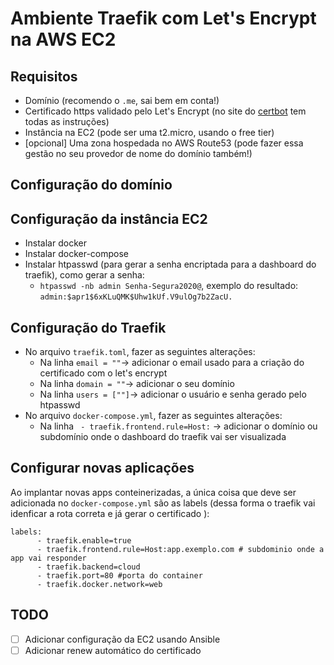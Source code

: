 # Ambiente Traefik com Let's Encrypt na AWS EC2


## Requisitos

* Domínio (recomendo o `.me`, sai bem em conta!)
* Certificado https validado pelo Let's Encrypt (no site do [certbot](https://certbot.eff.org/) tem todas as instruções)
* Instância na EC2 (pode ser uma t2.micro, usando o free tier)
* [opcional] Uma zona hospedada no AWS Route53 (pode fazer essa gestão no seu provedor de nome do domínio também!)


## Configuração do domínio


## Configuração da instância EC2
* Instalar docker
* Instalar docker-compose
* Instalar htpasswd (para gerar a senha encriptada para a dashboard do traefik), como gerar a senha:
   - `htpasswd -nb admin Senha-Segura2020@`, exemplo do resultado: `admin:$apr1$6xKLuQMK$Uhw1kUf.V9ulOg7b2ZacU.`


## Configuração do Traefik
* No arquivo `traefik.toml`, fazer as seguintes alterações:
  - Na linha `email = ""`-> adicionar o email usado para a criação do certificado com o let's encrypt
  - Na linha `domain = ""`-> adicionar o seu domínio
  - Na linha `users = [""]`-> adicionar o usuário e senha gerado pelo htpasswd
* No arquivo `docker-compose.yml`, fazer as seguintes alterações:
  - Na linha ` - traefik.frontend.rule=Host:` -> adicionar o domínio ou subdomínio onde o dashboard do traefik vai ser visualizada
  

## Configurar novas aplicações

Ao implantar novas apps conteinerizadas, a única coisa que deve ser adicionada no `docker-compose.yml` são as labels (dessa forma o traefik vai idenficar a rota correta e já gerar o certificado ):
```
labels:
      - traefik.enable=true
      - traefik.frontend.rule=Host:app.exemplo.com # subdominio onde a app vai responder
      - traefik.backend=cloud
      - traefik.port=80 #porta do container
      - traefik.docker.network=web
```

## TODO
 - [ ] Adicionar configuração da EC2 usando Ansible
 - [ ] Adicionar renew automático do certificado
